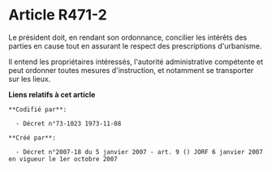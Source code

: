 # Article R471-2

Le président doit, en rendant son ordonnance, concilier les intérêts des parties en cause tout en assurant le respect des
prescriptions d'urbanisme.

Il entend les propriétaires intéressés, l'autorité administrative compétente et peut ordonner toutes mesures d'instruction,
et notamment se transporter sur les lieux.

**Liens relatifs à cet article**

	**Codifié par**:

	  - Décret n°73-1023 1973-11-08

	**Créé par**:

	  - Décret n°2007-18 du 5 janvier 2007 - art. 9 () JORF 6 janvier 2007 en vigueur le 1er octobre 2007

